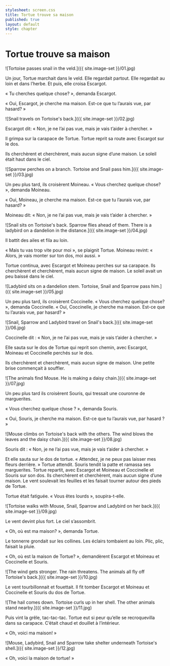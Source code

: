 ```yaml
---
stylesheet: screen.css
title: Tortue trouve sa maison
published: true
layout: default
style: chapter
---
```


# Tortue trouve sa maison

![Tortoise passes snail in the veld.]({{ site.image-set }}/01.jpg)

Un jour, Tortue marchait dans le veld. Elle regardait partout. Elle regardait au loin et dans
l’herbe. Et puis, elle croisa Escargot.

« Tu cherches quelque chose? », demanda Escargot.

« Oui, Escargot, je cherche ma maison. Est-ce que tu l’aurais vue, par hasard? »

![Snail travels on Tortoise's back.]({{ site.image-set }}/02.jpg)

Escargot dit: « Non, je ne l’ai pas vue, mais je vais t’aider à chercher. » 

Il grimpa sur la carapace de Tortue. Tortue reprit sa route avec Escargot sur le dos. 

Ils cherchèrent et cherchèrent, mais aucun signe d’une maison. Le soleil était haut dans le ciel.

![Sparrow perches on a branch. Tortoise and Snail pass him.]({{ site.image-set }}/03.jpg)

Un peu plus tard, ils croisèrent Moineau. « Vous cherchez quelque chose? », demanda Moineau.

« Oui, Moineau, je cherche ma maison. Est-ce que tu l’aurais vue, par hasard? » 

Moineau dit: « Non, je ne l’ai pas vue, mais je vais t’aider à chercher. »

![Snail sits on Tortoise's back. Sparrow flies ahead of them. There is a ladybird on a dandelion in the distance.]({{ site.image-set }}/04.jpg)

Il battit des ailes et fila au loin.

« Mais tu vas trop vite pour moi », se plaignit Tortue. Moineau revint: « Alors, je vais monter sur ton dos, moi aussi. »

Tortue continua, avec Escargot et Moineau perches sur sa carapace. Ils cherchèrent et cherchèrent, mais aucun signe de maison. Le soleil avait un peu baissé dans le ciel.

![Ladybird sits on a dandelion stem. Tortoise, Snail and Sparrow pass him.]({{ site.image-set }}/05.jpg)

Un peu plus tard, ils croisèrent Coccinelle. « Vous cherchez quelque chose? », demanda
Coccinelle. « Oui, Coccinelle, je cherche ma maison. Est-ce que tu l’aurais vue, par hasard? »


![Snail, Sparrow and Ladybird travel on Snail's back.]({{ site.image-set }}/06.jpg)

Coccinelle dit : « Non, je ne l’ai pas vue, mais je vais t’aider à chercher. »

Elle sauta sur le dos de Tortue qui reprit son chemin, avec Escargot, Moineau et Coccinelle perchés sur le dos. 

Ils cherchèrent et cherchèrent, mais aucun signe de maison. Une petite brise commençait à souffler.

![The animals find Mouse. He is making a daisy chain.]({{ site.image-set }}/07.jpg)

Un peu plus tard ils croisèrent Souris, qui tressait une couronne de marguerites.

« Vous cherchez quelque chose ? », demanda Souris. 

« Oui, Souris, je cherche ma maison. Est-ce que tu l’aurais vue, par hasard ? »


![Mouse climbs on Tortoise's back with the others. The wind blows the leaves and the daisy chain.]({{ site.image-set }}/08.jpg)

Souris dit : « Non, je ne l’ai pas vue, mais je vais t’aider à chercher. »

Et elle sauta sur le dos de tortue. « Attendez, je ne peux pas laisser mes fleurs derrière. » Tortue attendit. Souris tendit la patte et ramassa ses marguerites. Tortue repartit, avec Escargot et Moineau et Coccinelle et Souris sur son dos. Ils cherchèrent et cherchèrent, mais
aucun signe d’une maison. Le vent soulevait les feuilles et les faisait tourner autour des pieds de Tortue. 

Tortue était fatiguée. « Vous êtes lourds », soupira-t-elle.

![Tortoise walks with Mouse, Snail, Sparrow and Ladybird on her back.]({{ site.image-set }}/09.jpg)

Le vent devint plus fort. Le ciel s’assombrit.

« Oh, où est ma maison? », demanda Tortue.

Le tonnerre grondait sur les collines. Les éclairs tombaient au loin. Plic,
plic, faisait la pluie.

« Oh, où est la maison de Tortue? », demandèrent Escargot et Moineau et Coccinelle et Souris.

![The wind gets stronger. The rain threatens. The animals all fly off Tortoise's back.]({{ site.image-set }}/10.jpg)

Le vent tourbillonnait et fouettait. Il fit tomber Escargot et Moineau et Coccinelle et Souris du dos de Tortue.


![The hail comes down. Tortoise curls up in her shell. The other animals stand nearby.]({{ site.image-set }}/11.jpg)

Puis vint la grêle, tac-tac-tac. Tortue eut si peur qu’elle se recroquevilla dans sa carapace.
C’était chaud et douillet à l’intérieur.

« Oh, voici ma maison! »

![Mouse, Ladybird, Snail and Sparrow take shelter underneath Tortoise's shell.]({{ site.image-set }}/12.jpg)

« Oh, voici la maison de tortue! »
